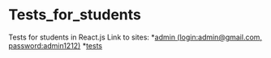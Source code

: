# Tests_for_students
Tests for students in React.js
Link to sites:
*[admin (login:admin@gmail.com, password:admin1212)](http://stolla-admin.sorei.ru)
*[tests](http://stolla-testing.sorei.ru)
